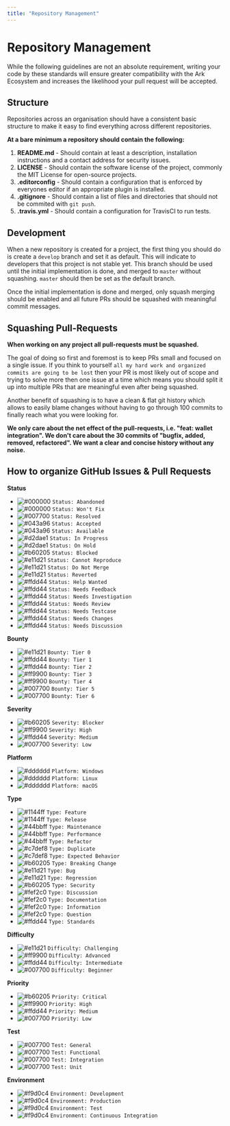 ```yaml
---
title: "Repository Management"
---
```


# Repository Management

While the following guidelines are not an absolute requirement, writing your code by these standards will ensure greater compatibility with the Ark Ecosystem and increases the likelihood your pull request will be accepted.

## Structure

Repositories across an organisation should have a consistent basic structure to make it easy to find everything across different repositories.

**At a bare minimum a repository should contain the following:**

1. **README.md** - Should contain at least a description, installation instructions and a contact address for security issues.
2. **LICENSE** - Should contain the software license of the project, commonly the MIT License for open-source projects.
3. **.editorconfig** - Should contain a configuration that is enforced by everyones editor if an appropriate plugin is installed.
4. **.gitignore** - Should contain a list of files and directories that should not be commited with `git push`.
5. **.travis.yml** - Should contain a configuration for TravisCI to run tests.

## Development

When a new repository is created for a project, the first thing you should do is create a `develop` branch and set it as default. This will indicate to developers that this project is not stable yet. This branch should be used until the initial implementation is done, and merged to `master` without squashing. `master` should then be set as the default branch.

Once the initial implementation is done and merged, only squash merging should be enabled and all future PRs should be squashed with meaningful commit messages.

## Squashing Pull-Requests

**When working on any project all pull-requests must be squashed.**

The goal of doing so first and foremost is to keep PRs small and focused on a single issue. If you think to yourself `all my hard work and organized commits are going to be lost` then your PR is most likely out of scope and trying to solve more then one issue at a time which means you should split it up into multiple PRs that are meaningful even after being squashed.

Another benefit of squashing is to have a clean & flat git history which allows to easily blame changes without having to go through 100 commits to finally reach what you were looking for.

**We only care about the net effect of the pull-requests, i.e. "feat: wallet integration". We don't care about the 30 commits of "bugfix, added, removed, refactored". We want a clear and concise history without any noise.**

## How to organize GitHub Issues & Pull Requests

**Status**
- ![#000000](https://placehold.it/15/#000000/000000?text=+) `Status: Abandoned`
- ![#000000](https://placehold.it/15/#000000/000000?text=+) `Status: Won't Fix`
- ![#007700](https://placehold.it/15/#007700/000000?text=+) `Status: Resolved`
- ![#043a96](https://placehold.it/15/#043a96/000000?text=+) `Status: Accepted`
- ![#043a96](https://placehold.it/15/#043a96/000000?text=+) `Status: Available`
- ![#d2dae1](https://placehold.it/15/#d2dae1/000000?text=+) `Status: In Progress`
- ![#d2dae1](https://placehold.it/15/#d2dae1/000000?text=+) `Status: On Hold`
- ![#b60205](https://placehold.it/15/#b60205/000000?text=+) `Status: Blocked`
- ![#e11d21](https://placehold.it/15/#e11d21/000000?text=+) `Status: Cannot Reproduce`
- ![#e11d21](https://placehold.it/15/#e11d21/000000?text=+) `Status: Do Not Merge`
- ![#e11d21](https://placehold.it/15/#e11d21/000000?text=+) `Status: Reverted`
- ![#ffdd44](https://placehold.it/15/#ffdd44/000000?text=+) `Status: Help Wanted`
- ![#ffdd44](https://placehold.it/15/#ffdd44/000000?text=+) `Status: Needs Feedback`
- ![#ffdd44](https://placehold.it/15/#ffdd44/000000?text=+) `Status: Needs Investigation`
- ![#ffdd44](https://placehold.it/15/#ffdd44/000000?text=+) `Status: Needs Review`
- ![#ffdd44](https://placehold.it/15/#ffdd44/000000?text=+) `Status: Needs Testcase`
- ![#ffdd44](https://placehold.it/15/#ffdd44/000000?text=+) `Status: Needs Changes`
- ![#ffdd44](https://placehold.it/15/#ffdd44/000000?text=+) `Status: Needs Discussion`

**Bounty**
- ![#e11d21](https://placehold.it/15/#e11d21/000000?text=+) `Bounty: Tier 0`
- ![#ffdd44](https://placehold.it/15/#ffdd44/000000?text=+) `Bounty: Tier 1`
- ![#ffdd44](https://placehold.it/15/#ffdd44/000000?text=+) `Bounty: Tier 2`
- ![#ff9900](https://placehold.it/15/#ff9900/000000?text=+) `Bounty: Tier 3`
- ![#ff9900](https://placehold.it/15/#ff9900/000000?text=+) `Bounty: Tier 4`
- ![#007700](https://placehold.it/15/#007700/000000?text=+) `Bounty: Tier 5`
- ![#007700](https://placehold.it/15/#007700/000000?text=+) `Bounty: Tier 6`

**Severity**
- ![#b60205](https://placehold.it/15/#b60205/000000?text=+) `Severity: Blocker`
- ![#ff9900](https://placehold.it/15/#ff9900/000000?text=+) `Severity: High`
- ![#ffdd44](https://placehold.it/15/#ffdd44/000000?text=+) `Severity: Medium`
- ![#007700](https://placehold.it/15/#007700/000000?text=+) `Severity: Low`

**Platform**
- ![#dddddd](https://placehold.it/15/#dddddd/000000?text=+) `Platform: Windows`
- ![#dddddd](https://placehold.it/15/#dddddd/000000?text=+) `Platform: Linux`
- ![#dddddd](https://placehold.it/15/#dddddd/000000?text=+) `Platform: macOS`

**Type**
- ![#1144ff](https://placehold.it/15/#1144ff/000000?text=+) `Type: Feature`
- ![#1144ff](https://placehold.it/15/#1144ff/000000?text=+) `Type: Release`
- ![#44bbff](https://placehold.it/15/#44bbff/000000?text=+) `Type: Maintenance`
- ![#44bbff](https://placehold.it/15/#44bbff/000000?text=+) `Type: Performance`
- ![#44bbff](https://placehold.it/15/#44bbff/000000?text=+) `Type: Refactor`
- ![#c7def8](https://placehold.it/15/#c7def8/000000?text=+) `Type: Duplicate`
- ![#c7def8](https://placehold.it/15/#c7def8/000000?text=+) `Type: Expected Behavior`
- ![#b60205](https://placehold.it/15/#b60205/000000?text=+) `Type: Breaking Change`
- ![#e11d21](https://placehold.it/15/#e11d21/000000?text=+) `Type: Bug`
- ![#e11d21](https://placehold.it/15/#e11d21/000000?text=+) `Type: Regression`
- ![#b60205](https://placehold.it/15/#b60205/000000?text=+) `Type: Security`
- ![#fef2c0](https://placehold.it/15/#fef2c0/000000?text=+) `Type: Discussion`
- ![#fef2c0](https://placehold.it/15/#fef2c0/000000?text=+) `Type: Documentation`
- ![#fef2c0](https://placehold.it/15/#fef2c0/000000?text=+) `Type: Information`
- ![#fef2c0](https://placehold.it/15/#fef2c0/000000?text=+) `Type: Question`
- ![#ffdd44](https://placehold.it/15/#ffdd44/000000?text=+) `Type: Standards`

**Difficulty**
- ![#e11d21](https://placehold.it/15/#e11d21/000000?text=+) `Difficulty: Challenging`
- ![#ff9900](https://placehold.it/15/#ff9900/000000?text=+) `Difficulty: Advanced`
- ![#ffdd44](https://placehold.it/15/#ffdd44/000000?text=+) `Difficulty: Intermediate`
- ![#007700](https://placehold.it/15/#007700/000000?text=+) `Difficulty: Beginner`

**Priority**
- ![#b60205](https://placehold.it/15/#b60205/000000?text=+) `Priority: Critical`
- ![#ff9900](https://placehold.it/15/#ff9900/000000?text=+) `Priority: High`
- ![#ffdd44](https://placehold.it/15/#ffdd44/000000?text=+) `Priority: Medium`
- ![#007700](https://placehold.it/15/#007700/000000?text=+) `Priority: Low`

**Test**
- ![#007700](https://placehold.it/15/#007700/000000?text=+) `Test: General`
- ![#007700](https://placehold.it/15/#007700/000000?text=+) `Test: Functional`
- ![#007700](https://placehold.it/15/#007700/000000?text=+) `Test: Integration`
- ![#007700](https://placehold.it/15/#007700/000000?text=+) `Test: Unit`

**Environment**
- ![#f9d0c4](https://placehold.it/15/#f9d0c4/000000?text=+) `Environment: Development`
- ![#f9d0c4](https://placehold.it/15/#f9d0c4/000000?text=+) `Environment: Production`
- ![#f9d0c4](https://placehold.it/15/#f9d0c4/000000?text=+) `Environment: Test`
- ![#f9d0c4](https://placehold.it/15/#f9d0c4/000000?text=+) `Environment: Continuous Integration`
